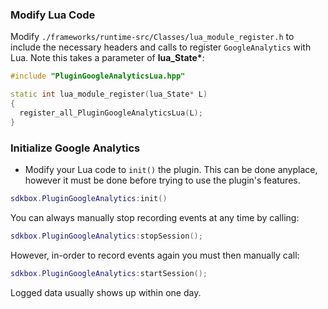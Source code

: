 ### Modify Lua Code
Modify `./frameworks/runtime-src/Classes/lua_module_register.h` to include the necessary headers and calls to register `GoogleAnalytics` with Lua. Note this takes a parameter of __lua_State*__:
```cpp
#include "PluginGoogleAnalyticsLua.hpp"
```
```cpp
static int lua_module_register(lua_State* L)
{
  register_all_PluginGoogleAnalyticsLua(L);
}
```

### Initialize Google Analytics
* Modify your Lua code to `init()` the plugin. This can be done anyplace, however it must be done before trying to use the plugin's features.
```lua
sdkbox.PluginGoogleAnalytics:init()
```

You can always manually stop recording events at any time by calling:
```lua
sdkbox.PluginGoogleAnalytics:stopSession();
```

However, in-order to record events again you must then manually call:
```lua
sdkbox.PluginGoogleAnalytics:startSession();
```

Logged data usually shows up within one day.
